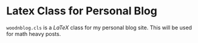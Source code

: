 # Latex Class for Personal Blog

`woodnblog.cls` is a $LaTeX$ class for my personal blog site. This will be used for
math heavy posts. 

